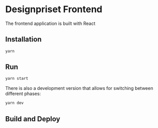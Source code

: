 # Designpriset Frontend

The frontend application is built with React

## Installation

```bash
yarn
```

## Run

```bash
yarn start
```

There is also a development version that allows for switching between different phases:
```bash
yarn dev
```

## Build and Deploy
